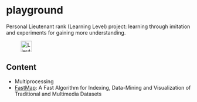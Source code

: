 # playground
Personal Lieutenant rank (Learning Level) project: learning through imitation and experiments for gaining more understanding.

<figure>
  <img src="http://fzruniverse.life/images/Lieutenant.png" alt="Lieutenant" height="30">
</figure>

## Content
- Multiprocessing
- [FastMap](https://dl.acm.org/citation.cfm?id=223812): A Fast Algorithm for Indexing, Data-Mining and Visualization of Traditional and Multimedia Datasets
